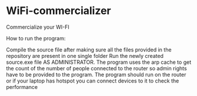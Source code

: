 # WiFi-commercializer
Commercialize your WI-FI

How to run the program:

Compile the source file after making sure all the files provided in the repository are present in one single folder
Run the newly created source.exe file AS ADMINISTRATOR.
The program uses the arp cache to get the count of the number of people connected to the router so admin rights have to be provided to the program. The program should run on the router or if your laptop has hotspot you can connect devices to it to check the performance
